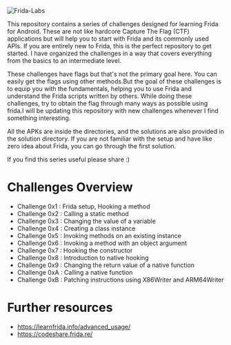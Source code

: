 
![Frida-Labs](https://github.com/DERE-ad2001/Frida-labs/assets/67110398/e5794a19-1ee7-4820-81c7-fd362f78c842)

This repository contains a series of challenges designed for learning Frida for Android. These are not like hardcore Capture The Flag (CTF) applications but will help you to start with Frida and its commonly used APIs. If you are entirely new to Frida, this is the perfect repository to get started. I have organized the challenges in a way that covers everything from the basics to an intermediate level.

These challenges have flags but that's not the primary goal here. You can easily get the flags using other methods.But the goal of these challenges is to equip you with the fundamentals, helping you to use Frida and understand the Frida scripts written by others. While doing these challenges, try to obtain the flag through many ways as possible using frida.I will be updating this repository with new challenges whenever I find something interesting.

All the APKs are inside the directories, and the solutions are also provided in the solution directory. If you are not familiar with the setup and have like zero idea about Frida, you can go through the first solution. 

If you find this series useful please share :)

# Challenges Overview
- Challenge 0x1 : Frida setup, Hooking a method
- Challenge 0x2 : Calling a static method
- Challenge 0x3 : Changing the value of a variable
- Challenge 0x4 : Creating a class instance
- Challenge 0x5 : Invoking methods on an existing instance
- Challenge 0x6 : Invoking a method with an object argument
- Challenge 0x7 : Hooking the constructor
- Challenge 0x8 : Introduction to native hooking
- Challenge 0x9 : Changing the return value of a native function
- Challenge 0xA : Calling a native function
- Challenge 0xB : Patching instructions using X86Writer and ARM64Writer

# Further resources

- https://learnfrida.info/advanced_usage/
- https://codeshare.frida.re/
